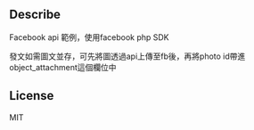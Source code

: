 ## Describe
Facebook api 範例，使用facebook php SDK

發文如需圖文並存，可先將圖透過api上傳至fb後，再將photo id帶進object_attachment這個欄位中


## License
MIT
